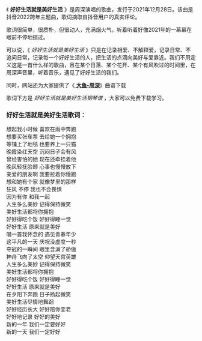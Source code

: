 

《 **好好生活就是美好生活** 》是周深演唱的歌曲，发行于2021年12月28日。该曲是抖音2022跨年主题曲，歌词摘取自抖音用户的真实评论。

歌词很简单，很质朴，但很动人，充满烟火气，听着听着好像2021年的一幕幕在眼前不停地掠过。

可以说，《 _好好生活就是美好生活_
》只是在记录相爱、不解释爱，记录日常、不追问日常，记录每一个好好生活的人，把生活的点滴向美好与爱靠近。我们不用定义这是一首什么样的歌曲，且在某个日落、某个花开、某个有风吹过的时间里，在周深声音里，听着音乐，遇见了好好生活的我们。

同时，网站还为大家提供了《[ **大鱼-周深**](Music-6983-大鱼-周深.html "大鱼-周深")》曲谱下载

歌词下方是 _好好生活就是美好生活钢琴谱_ ，大家可以免费下载学习。

### 好好生活就是美好生活歌词：

想起我小时候 喜欢在雨中奔跑  
想要买张车票 去给她一个拥抱  
等铺上了地毯 也要养上一只猫  
晚霞染红天空 沉闷日子会有风  
曾经害怕的她 现在还牵挂着他  
晚风轻抚脸颊 心事也慢慢放下  
亲爱的朋友啊 我要拉着你慢跑  
想和她有个家 就像梦里的那样  
狂风 不停 我也不会畏惧  
因为有你 和我一起  
人生多么美妙 记得保持微笑  
美好生活都将你拥抱  
好好得吃个饭 好好得睡一觉  
好好生活 原来就是美好  
唱一首我怀念的 遇见青春年少  
这平凡的一天 庆祝没虚度一秒  
夺冠的一瞬间 眼里含满了骄傲  
神舟飞向了太空 仰望天宫英雄  
人生多么美妙 记得保持微笑  
美好生活都将你拥抱  
好好得吃个饭 好好得睡一觉  
好好生活 原来就是美好  
在夕阳下奔跑 日子扬起微笑  
美好生活尽情地舞蹈  
好好经历长大 好好陪你变老  
好好地记录 好好的美好  
新的一年 我们一定要好好  
新的一天 我们一定好好

